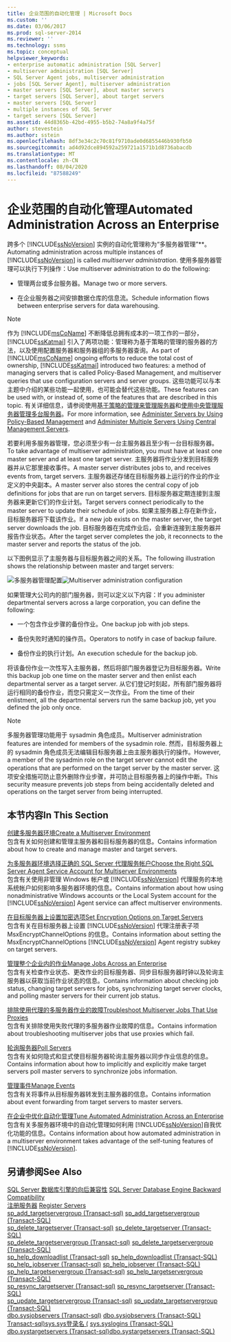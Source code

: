```yaml
---
title: 企业范围的自动化管理 | Microsoft Docs
ms.custom: ''
ms.date: 03/06/2017
ms.prod: sql-server-2014
ms.reviewer: ''
ms.technology: ssms
ms.topic: conceptual
helpviewer_keywords:
- enterprise automatic administration [SQL Server]
- multiserver administration [SQL Server]
- SQL Server Agent jobs, multiserver administration
- jobs [SQL Server Agent], multiserver administration
- master servers [SQL Server], about master servers
- target servers [SQL Server], about target servers
- master servers [SQL Server]
- multiple instances of SQL Server
- target servers [SQL Server]
ms.assetid: 44d8365b-42bd-4955-b5b2-74a8a9f4a75f
author: stevestein
ms.author: sstein
ms.openlocfilehash: 8df3e34c2c70c81f9710ade0d6855446b930fb50
ms.sourcegitcommit: ad4d92dce894592a259721a1571b1d8736abacdb
ms.translationtype: MT
ms.contentlocale: zh-CN
ms.lasthandoff: 08/04/2020
ms.locfileid: "87588249"
---
```

# <a name="automated-administration-across-an-enterprise"></a><span data-ttu-id="619cb-102">企业范围的自动化管理</span><span class="sxs-lookup"><span data-stu-id="619cb-102">Automated Administration Across an Enterprise</span></span>
  <span data-ttu-id="619cb-103">跨多个 [!INCLUDE[ssNoVersion](../../../includes/ssnoversion-md.md)] 实例的自动化管理称为“多服务器管理”\*\*。</span><span class="sxs-lookup"><span data-stu-id="619cb-103">Automating administration across multiple instances of [!INCLUDE[ssNoVersion](../../../includes/ssnoversion-md.md)] is called *multiserver administration*.</span></span> <span data-ttu-id="619cb-104">使用多服务器管理可以执行下列操作：</span><span class="sxs-lookup"><span data-stu-id="619cb-104">Use multiserver administration to do the following:</span></span>  
  
-   <span data-ttu-id="619cb-105">管理两台或多台服务器。</span><span class="sxs-lookup"><span data-stu-id="619cb-105">Manage two or more servers.</span></span>  
  
-   <span data-ttu-id="619cb-106">在企业服务器之间安排数据仓库的信息流。</span><span class="sxs-lookup"><span data-stu-id="619cb-106">Schedule information flows between enterprise servers for data warehousing.</span></span>  
  
> [!NOTE]  
>  <span data-ttu-id="619cb-107">作为 [!INCLUDE[msCoName](../../includes/msconame-md.md)] 不断降低总拥有成本的一项工作的一部分， [!INCLUDE[ssKatmai](../../includes/sskatmai-md.md)] 引入了两项功能：管理称为基于策略的管理的服务器的方法，以及使用配置服务器和服务器组的多服务器查询。</span><span class="sxs-lookup"><span data-stu-id="619cb-107">As part of [!INCLUDE[msCoName](../../includes/msconame-md.md)] ongoing efforts to reduce the total cost of ownership, [!INCLUDE[ssKatmai](../../includes/sskatmai-md.md)] introduced two features:  a method of managing servers that is called Policy-Based Management, and multiserver queries that use configuration servers and server groups.</span></span> <span data-ttu-id="619cb-108">这些功能可以与本主题中介绍的某些功能一起使用，也可能会替代这些功能。</span><span class="sxs-lookup"><span data-stu-id="619cb-108">These features can be used with, or instead of, some of the features that are described in this topic.</span></span> <span data-ttu-id="619cb-109">有关详细信息，请参阅使用[基于策略的管理来管理服务器](../../relational-databases/policy-based-management/administer-servers-by-using-policy-based-management.md)和[使用中央管理服务器管理多台服务器](../../relational-databases/administer-multiple-servers-using-central-management-servers.md)。</span><span class="sxs-lookup"><span data-stu-id="619cb-109">For more information, see [Administer Servers by Using Policy-Based Management](../../relational-databases/policy-based-management/administer-servers-by-using-policy-based-management.md) and [Administer Multiple Servers Using Central Management Servers](../../relational-databases/administer-multiple-servers-using-central-management-servers.md).</span></span>  
  
 <span data-ttu-id="619cb-110">若要利用多服务器管理，您必须至少有一台主服务器且至少有一台目标服务器。</span><span class="sxs-lookup"><span data-stu-id="619cb-110">To take advantage of multiserver administration, you must have at least one master server and at least one target server.</span></span> <span data-ttu-id="619cb-111">主服务器将作业分发到目标服务器并从它那里接收事件。</span><span class="sxs-lookup"><span data-stu-id="619cb-111">A master server distributes jobs to, and receives events from, target servers.</span></span> <span data-ttu-id="619cb-112">主服务器还存储在目标服务器上运行的作业的作业定义的中央副本。</span><span class="sxs-lookup"><span data-stu-id="619cb-112">A master server also stores the central copy of job definitions for jobs that are run on target servers.</span></span> <span data-ttu-id="619cb-113">目标服务器定期连接到主服务器来更新它们的作业计划。</span><span class="sxs-lookup"><span data-stu-id="619cb-113">Target servers connect periodically to the master server to update their schedule of jobs.</span></span> <span data-ttu-id="619cb-114">如果主服务器上存在新作业，目标服务器将下载该作业。</span><span class="sxs-lookup"><span data-stu-id="619cb-114">If a new job exists on the master server, the target server downloads the job.</span></span> <span data-ttu-id="619cb-115">目标服务器在完成作业后，会重新连接到主服务器并报告作业状态。</span><span class="sxs-lookup"><span data-stu-id="619cb-115">After the target server completes the job, it reconnects to the master server and reports the status of the job.</span></span>  
  
 <span data-ttu-id="619cb-116">以下图例显示了主服务器与目标服务器之间的关系。</span><span class="sxs-lookup"><span data-stu-id="619cb-116">The following illustration shows the relationship between master and target servers:</span></span>  
  
 <span data-ttu-id="619cb-117">![多服务器管理配置](../../database-engine/media/multisvr.gif "多服务器管理配置")</span><span class="sxs-lookup"><span data-stu-id="619cb-117">![Multiserver administration configuration](../../database-engine/media/multisvr.gif "Multiserver administration configuration")</span></span>  
  
 <span data-ttu-id="619cb-118">如果管理大公司内的部门服务器，则可以定义以下内容：</span><span class="sxs-lookup"><span data-stu-id="619cb-118">If you administer departmental servers across a large corporation, you can define the following:</span></span>  
  
-   <span data-ttu-id="619cb-119">一个包含作业步骤的备份作业。</span><span class="sxs-lookup"><span data-stu-id="619cb-119">One backup job with job steps.</span></span>  
  
-   <span data-ttu-id="619cb-120">备份失败时通知的操作员。</span><span class="sxs-lookup"><span data-stu-id="619cb-120">Operators to notify in case of backup failure.</span></span>  
  
-   <span data-ttu-id="619cb-121">备份作业的执行计划。</span><span class="sxs-lookup"><span data-stu-id="619cb-121">An execution schedule for the backup job.</span></span>  
  
 <span data-ttu-id="619cb-122">将该备份作业一次性写入主服务器，然后将部门服务器登记为目标服务器。</span><span class="sxs-lookup"><span data-stu-id="619cb-122">Write this backup job one time on the master server and then enlist each departmental server as a target server.</span></span> <span data-ttu-id="619cb-123">从它们登记时刻起，所有部门服务器将运行相同的备份作业，而您只需定义一次作业。</span><span class="sxs-lookup"><span data-stu-id="619cb-123">From the time of their enlistment, all the departmental servers run the same backup job, yet you defined the job only once.</span></span>  
  
> [!NOTE]  
>  <span data-ttu-id="619cb-124">多服务器管理功能用于 sysadmin 角色成员。</span><span class="sxs-lookup"><span data-stu-id="619cb-124">Multiserver administration features are intended for members of the sysadmin role.</span></span> <span data-ttu-id="619cb-125">然而，目标服务器上的 sysadmin 角色成员无法编辑目标服务器上由主服务器执行的操作。</span><span class="sxs-lookup"><span data-stu-id="619cb-125">However, a member of the sysadmin role on the target server cannot edit the operations that are performed on the target server by the master server.</span></span> <span data-ttu-id="619cb-126">这项安全措施可防止意外删除作业步骤，并可防止目标服务器上的操作中断。</span><span class="sxs-lookup"><span data-stu-id="619cb-126">This security measure prevents job steps from being accidentally deleted and operations on the target server from being interrupted.</span></span>  
  
## <a name="in-this-section"></a><span data-ttu-id="619cb-127">本节内容</span><span class="sxs-lookup"><span data-stu-id="619cb-127">In This Section</span></span>  
 [<span data-ttu-id="619cb-128">创建多服务器环境</span><span class="sxs-lookup"><span data-stu-id="619cb-128">Create a Multiserver Environment</span></span>](create-a-multiserver-environment.md)  
 <span data-ttu-id="619cb-129">包含有关如何创建和管理主服务器和目标服务器的信息。</span><span class="sxs-lookup"><span data-stu-id="619cb-129">Contains information about how to create and manage master and target servers.</span></span>  
  
 [<span data-ttu-id="619cb-130">为多服务器环境选择正确的 SQL Server 代理服务帐户</span><span class="sxs-lookup"><span data-stu-id="619cb-130">Choose the Right SQL Server Agent Service Account for Multiserver Environments</span></span>](choose-the-right-sql-server-agent-service-account-for-multiserver-environments.md)  
 <span data-ttu-id="619cb-131">包含有关使用非管理 Windows 帐户或 [!INCLUDE[ssNoVersion](../../../includes/ssnoversion-md.md)] 代理服务的本地系统帐户如何影响多服务器环境的信息。</span><span class="sxs-lookup"><span data-stu-id="619cb-131">Contains information about how using nonadministrative Windows accounts or the Local System account for the [!INCLUDE[ssNoVersion](../../../includes/ssnoversion-md.md)] Agent service can affect multiserver environments.</span></span>  
  
 [<span data-ttu-id="619cb-132">在目标服务器上设置加密选项</span><span class="sxs-lookup"><span data-stu-id="619cb-132">Set Encryption Options on Target Servers</span></span>](set-encryption-options-on-target-servers.md)  
 <span data-ttu-id="619cb-133">包含有关在目标服务器上设置 [!INCLUDE[ssNoVersion](../../../includes/ssnoversion-md.md)] 代理注册表子项 MsxEncryptChannelOptions 的信息。</span><span class="sxs-lookup"><span data-stu-id="619cb-133">Contains information about setting the MsxEncryptChannelOptions [!INCLUDE[ssNoVersion](../../../includes/ssnoversion-md.md)] Agent registry subkey on target servers.</span></span>  
  
 [<span data-ttu-id="619cb-134">管理整个企业内的作业</span><span class="sxs-lookup"><span data-stu-id="619cb-134">Manage Jobs Across an Enterprise</span></span>](manage-jobs-across-an-enterprise.md)  
 <span data-ttu-id="619cb-135">包含有关检查作业状态、更改作业的目标服务器、同步目标服务器时钟以及轮询主服务器以获取当前作业状态的信息。</span><span class="sxs-lookup"><span data-stu-id="619cb-135">Contains information about checking job status, changing target servers for jobs, synchronizing target server clocks, and polling master servers for their current job status.</span></span>  
  
 [<span data-ttu-id="619cb-136">排除使用代理的多服务器作业的故障</span><span class="sxs-lookup"><span data-stu-id="619cb-136">Troubleshoot Multiserver Jobs That Use Proxies</span></span>](troubleshoot-multiserver-jobs-that-use-proxies.md)  
 <span data-ttu-id="619cb-137">包含有关排除使用失败代理的多服务器作业故障的信息。</span><span class="sxs-lookup"><span data-stu-id="619cb-137">Contains information about troubleshooting multiserver jobs that use proxies which fail.</span></span>  
  
 [<span data-ttu-id="619cb-138">轮询服务器</span><span class="sxs-lookup"><span data-stu-id="619cb-138">Poll Servers</span></span>](poll-servers.md)  
 <span data-ttu-id="619cb-139">包含有关如何隐式和显式使目标服务器轮询主服务器以同步作业信息的信息。</span><span class="sxs-lookup"><span data-stu-id="619cb-139">Contains information about how to implicitly and explicitly make target servers poll master servers to synchronize jobs information.</span></span>  
  
 [<span data-ttu-id="619cb-140">管理事件</span><span class="sxs-lookup"><span data-stu-id="619cb-140">Manage Events</span></span>](manage-events.md)  
 <span data-ttu-id="619cb-141">包含有关将事件从目标服务器转发到主服务器的信息。</span><span class="sxs-lookup"><span data-stu-id="619cb-141">Contains information about event forwarding from target servers to master servers.</span></span>  
  
 [<span data-ttu-id="619cb-142">在企业中优化自动化管理</span><span class="sxs-lookup"><span data-stu-id="619cb-142">Tune Automated Administration Across an Enterprise</span></span>](tune-automated-administration-across-an-enterprise.md)  
 <span data-ttu-id="619cb-143">包含有关多服务器环境中的自动化管理如何利用 [!INCLUDE[ssNoVersion](../../../includes/ssnoversion-md.md)]自我优化功能的信息。</span><span class="sxs-lookup"><span data-stu-id="619cb-143">Contains information about how automated administration in a multiserver environment takes advantage of the self-tuning features of [!INCLUDE[ssNoVersion](../../../includes/ssnoversion-md.md)].</span></span>  
  
## <a name="see-also"></a><span data-ttu-id="619cb-144">另请参阅</span><span class="sxs-lookup"><span data-stu-id="619cb-144">See Also</span></span>  
 <span data-ttu-id="619cb-145">[SQL Server 数据库引擎的向后兼容性](../../database-engine/sql-server-database-engine-backward-compatibility.md) </span><span class="sxs-lookup"><span data-stu-id="619cb-145">[SQL Server Database Engine Backward Compatibility](../../database-engine/sql-server-database-engine-backward-compatibility.md) </span></span>  
 <span data-ttu-id="619cb-146">[注册服务器](../register-servers/register-servers.md) </span><span class="sxs-lookup"><span data-stu-id="619cb-146">[Register Servers](../register-servers/register-servers.md) </span></span>  
 <span data-ttu-id="619cb-147">[sp_add_targetservergroup &#40;Transact-sql&#41;](/sql/relational-databases/system-stored-procedures/sp-add-targetservergroup-transact-sql) </span><span class="sxs-lookup"><span data-stu-id="619cb-147">[sp_add_targetservergroup &#40;Transact-SQL&#41;](/sql/relational-databases/system-stored-procedures/sp-add-targetservergroup-transact-sql) </span></span>  
 <span data-ttu-id="619cb-148">[sp_delete_targetserver &#40;Transact-sql&#41;](/sql/relational-databases/system-stored-procedures/sp-delete-targetserver-transact-sql) </span><span class="sxs-lookup"><span data-stu-id="619cb-148">[sp_delete_targetserver &#40;Transact-SQL&#41;](/sql/relational-databases/system-stored-procedures/sp-delete-targetserver-transact-sql) </span></span>  
 <span data-ttu-id="619cb-149">[sp_delete_targetservergroup &#40;Transact-sql&#41;](/sql/relational-databases/system-stored-procedures/sp-delete-targetservergroup-transact-sql) </span><span class="sxs-lookup"><span data-stu-id="619cb-149">[sp_delete_targetservergroup &#40;Transact-SQL&#41;](/sql/relational-databases/system-stored-procedures/sp-delete-targetservergroup-transact-sql) </span></span>  
 <span data-ttu-id="619cb-150">[sp_help_downloadlist &#40;Transact-sql&#41;](/sql/relational-databases/system-stored-procedures/sp-help-downloadlist-transact-sql) </span><span class="sxs-lookup"><span data-stu-id="619cb-150">[sp_help_downloadlist &#40;Transact-SQL&#41;](/sql/relational-databases/system-stored-procedures/sp-help-downloadlist-transact-sql) </span></span>  
 <span data-ttu-id="619cb-151">[sp_help_jobserver &#40;Transact-sql&#41;](/sql/relational-databases/system-stored-procedures/sp-help-jobserver-transact-sql) </span><span class="sxs-lookup"><span data-stu-id="619cb-151">[sp_help_jobserver &#40;Transact-SQL&#41;](/sql/relational-databases/system-stored-procedures/sp-help-jobserver-transact-sql) </span></span>  
 <span data-ttu-id="619cb-152">[sp_help_targetservergroup &#40;Transact-sql&#41;](/sql/relational-databases/system-stored-procedures/sp-help-targetservergroup-transact-sql) </span><span class="sxs-lookup"><span data-stu-id="619cb-152">[sp_help_targetservergroup &#40;Transact-SQL&#41;](/sql/relational-databases/system-stored-procedures/sp-help-targetservergroup-transact-sql) </span></span>  
 <span data-ttu-id="619cb-153">[sp_resync_targetserver &#40;Transact-sql&#41;](/sql/relational-databases/system-stored-procedures/sp-resync-targetserver-transact-sql) </span><span class="sxs-lookup"><span data-stu-id="619cb-153">[sp_resync_targetserver &#40;Transact-SQL&#41;](/sql/relational-databases/system-stored-procedures/sp-resync-targetserver-transact-sql) </span></span>  
 <span data-ttu-id="619cb-154">[sp_update_targetservergroup &#40;Transact-sql&#41;](/sql/relational-databases/system-stored-procedures/sp-update-targetservergroup-transact-sql) </span><span class="sxs-lookup"><span data-stu-id="619cb-154">[sp_update_targetservergroup &#40;Transact-SQL&#41;](/sql/relational-databases/system-stored-procedures/sp-update-targetservergroup-transact-sql) </span></span>  
 <span data-ttu-id="619cb-155">[dbo.sysjobservers &#40;Transact-sql&#41;](/sql/relational-databases/system-tables/dbo-sysjobservers-transact-sql) </span><span class="sxs-lookup"><span data-stu-id="619cb-155">[dbo.sysjobservers &#40;Transact-SQL&#41;](/sql/relational-databases/system-tables/dbo-sysjobservers-transact-sql) </span></span>  
 <span data-ttu-id="619cb-156">[Transact-sql&#41;sys.sys登录名 &#40;](/sql/relational-databases/system-compatibility-views/sys-syslogins-transact-sql) </span><span class="sxs-lookup"><span data-stu-id="619cb-156">[sys.syslogins &#40;Transact-SQL&#41;](/sql/relational-databases/system-compatibility-views/sys-syslogins-transact-sql) </span></span>  
 [<span data-ttu-id="619cb-157">dbo.systargetservers &#40;Transact-sql&#41;</span><span class="sxs-lookup"><span data-stu-id="619cb-157">dbo.systargetservers &#40;Transact-SQL&#41;</span></span>](/sql/relational-databases/system-tables/dbo-systargetservers-transact-sql)  
  
  
